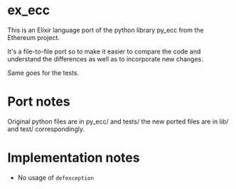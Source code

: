 # ex_ecc

This is an Elixir language port of the python library py_ecc from the Ethereum project.

It's a file-to-file port so to make it easier to compare the code and understand the differences as well as to incorporate new changes.

Same goes for the tests.

# Port notes

Original python files are in py_ecc/ and tests/ the new ported files are in lib/ and test/ correspondingly.

# Implementation notes

- No usage of `defexception`